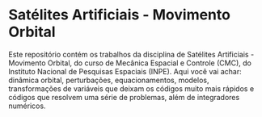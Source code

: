 # Satélites Artificiais - Movimento Orbital

Este repositório contém os trabalhos da disciplina de Satélites Artificiais - Movimento Orbital, do curso de Mecânica Espacial e Controle (CMC), do Instituto Nacional de Pesquisas Espaciais (INPE). Aqui você vai achar: dinâmica orbital, perturbações, equacionamentos, modelos, transformações de variáveis que deixam os códigos muito mais rápidos e códigos que resolvem uma série de problemas, além de integradores numéricos.
